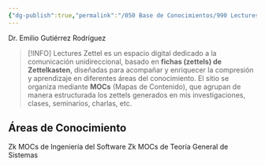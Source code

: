 ```yaml
---
{"dg-publish":true,"permalink":"/050 Base de Conocimientos/990 Lectures Zettel/Zk Lectures Zettel by EGR/","title":["Lectures Zettel"],"tags":["digitalGarden","gardenEntry","gardenEntry"]}
---
```


Dr. Emilio Gutiérrez Rodríguez

> [!INFO] 
> Lectures Zettel es un espacio digital dedicado a la comunicación unidireccional, basado en **fichas (zettels) de Zettelkasten**, diseñadas para acompañar y enriquecer la compresión y aprendizaje en diferentes áreas del conocimiento. El sitio se organiza mediante **MOCs** (Mapas de Contenido), que agrupan de manera estructurada los zettels generados en mis investigaciones, clases, seminarios, charlas, etc.

## Áreas de Conocimiento
Zk MOCs de Ingeniería del Software
Zk MOCs de Teoría General de Sistemas

